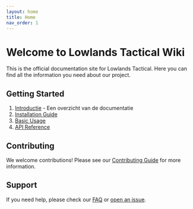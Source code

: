 ```yaml
---
layout: home
title: Home
nav_order: 1
---
```


# Welcome to Lowlands Tactical Wiki

This is the official documentation site for Lowlands Tactical. Here you can find all the information you need about our project.

## Getting Started

1. [Introductie](introductie.md) - Een overzicht van de documentatie
2. [Installation Guide](installation.md)
3. [Basic Usage](usage.md)
4. [API Reference](api.md)

## Contributing

We welcome contributions! Please see our [Contributing Guide](contributing.md) for more information.

## Support

If you need help, please check our [FAQ](faq.md) or [open an issue](https://github.com/Lowlands-Tactical/LT-Wiki/issues). 